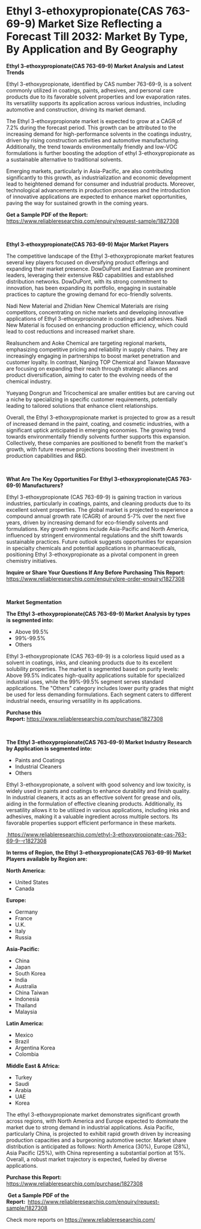 <p><h1>Ethyl 3-ethoxypropionate(CAS 763-69-9) Market Size Reflecting a Forecast Till 2032: Market By Type, By Application and By Geography</h1></p><p><strong>Ethyl 3-ethoxypropionate(CAS 763-69-9) Market Analysis and Latest Trends</strong></p>
<p><p>Ethyl 3-ethoxypropionate, identified by CAS number 763-69-9, is a solvent commonly utilized in coatings, paints, adhesives, and personal care products due to its favorable solvent properties and low evaporation rates. Its versatility supports its application across various industries, including automotive and construction, driving its market demand.</p><p>The Ethyl 3-ethoxypropionate market is expected to grow at a CAGR of 7.2% during the forecast period. This growth can be attributed to the increasing demand for high-performance solvents in the coatings industry, driven by rising construction activities and automotive manufacturing. Additionally, the trend towards environmentally friendly and low-VOC formulations is further boosting the adoption of ethyl 3-ethoxypropionate as a sustainable alternative to traditional solvents.</p><p>Emerging markets, particularly in Asia-Pacific, are also contributing significantly to this growth, as industrialization and economic development lead to heightened demand for consumer and industrial products. Moreover, technological advancements in production processes and the introduction of innovative applications are expected to enhance market opportunities, paving the way for sustained growth in the coming years.</p></p>
<p><strong>Get a Sample PDF of the Report:&nbsp;</strong> <a href="https://www.reliableresearchiq.com/enquiry/request-sample/1827308?utm_campaign=3308&utm_medium=2&utm_source=Github&utm_content=ia&utm_term=03042025&utm_id=ethyl-3-ethoxypropionatecas-763-69-9">https://www.reliableresearchiq.com/enquiry/request-sample/1827308</a></p>
<p>&nbsp;</p>
<p><strong>Ethyl 3-ethoxypropionate(CAS 763-69-9) Major Market Players</strong></p>
<p><p>The competitive landscape of the Ethyl 3-ethoxypropionate market features several key players focused on diversifying product offerings and expanding their market presence. DowDuPont and Eastman are prominent leaders, leveraging their extensive R&D capabilities and established distribution networks. DowDuPont, with its strong commitment to innovation, has been expanding its portfolio, engaging in sustainable practices to capture the growing demand for eco-friendly solvents.</p><p>Nadi New Material and Zhidian New Chemical Materials are rising competitors, concentrating on niche markets and developing innovative applications of Ethyl 3-ethoxypropionate in coatings and adhesives. Nadi New Material is focused on enhancing production efficiency, which could lead to cost reductions and increased market share.</p><p>Realsunchem and Aoke Chemical are targeting regional markets, emphasizing competitive pricing and reliability in supply chains. They are increasingly engaging in partnerships to boost market penetration and customer loyalty. In contrast, Nanjing TOP Chemical and Taiwan Maxwave are focusing on expanding their reach through strategic alliances and product diversification, aiming to cater to the evolving needs of the chemical industry.</p><p>Yueyang Dongrun and Tricochemical are smaller entities but are carving out a niche by specializing in specific customer requirements, potentially leading to tailored solutions that enhance client relationships.</p><p>Overall, the Ethyl 3-ethoxypropionate market is projected to grow as a result of increased demand in the paint, coating, and cosmetic industries, with a significant uptick anticipated in emerging economies. The growing trend towards environmentally friendly solvents further supports this expansion. Collectively, these companies are positioned to benefit from the market's growth, with future revenue projections boosting their investment in production capabilities and R&D.</p></p>
<p>&nbsp;</p>
<p><strong>What Are The Key Opportunities For Ethyl 3-ethoxypropionate(CAS 763-69-9) Manufacturers?</strong></p>
<p><p>Ethyl 3-ethoxypropionate (CAS 763-69-9) is gaining traction in various industries, particularly in coatings, paints, and cleaning products due to its excellent solvent properties. The global market is projected to experience a compound annual growth rate (CAGR) of around 5-7% over the next five years, driven by increasing demand for eco-friendly solvents and formulations. Key growth regions include Asia-Pacific and North America, influenced by stringent environmental regulations and the shift towards sustainable practices. Future outlook suggests opportunities for expansion in specialty chemicals and potential applications in pharmaceuticals, positioning Ethyl 3-ethoxypropionate as a pivotal component in green chemistry initiatives.</p></p>
<p><strong>Inquire or Share Your Questions If Any Before Purchasing This Report:</strong> <a href="https://www.reliableresearchiq.com/enquiry/pre-order-enquiry/1827308?utm_campaign=3308&utm_medium=2&utm_source=Github&utm_content=ia&utm_term=03042025&utm_id=ethyl-3-ethoxypropionatecas-763-69-9">https://www.reliableresearchiq.com/enquiry/pre-order-enquiry/1827308</a></p>
<p>&nbsp;</p>
<p><strong>Market Segmentation</strong></p>
<p><strong>The Ethyl 3-ethoxypropionate(CAS 763-69-9) Market Analysis by types is segmented into:</strong></p>
<p><ul><li>Above 99.5%</li><li>99%-99.5%</li><li>Others</li></ul></p>
<p><p>Ethyl 3-ethoxypropionate (CAS 763-69-9) is a colorless liquid used as a solvent in coatings, inks, and cleaning products due to its excellent solubility properties. The market is segmented based on purity levels: Above 99.5% indicates high-quality applications suitable for specialized industrial uses, while the 99%-99.5% segment serves standard applications. The "Others" category includes lower purity grades that might be used for less demanding formulations. Each segment caters to different industrial needs, ensuring versatility in its applications.</p></p>
<p><strong>Purchase this Report:&nbsp;</strong><a href="https://www.reliableresearchiq.com/purchase/1827308?utm_campaign=3308&utm_medium=2&utm_source=Github&utm_content=ia&utm_term=03042025&utm_id=ethyl-3-ethoxypropionatecas-763-69-9">https://www.reliableresearchiq.com/purchase/1827308</a></p>
<p>&nbsp;</p>
<p><strong>The Ethyl 3-ethoxypropionate(CAS 763-69-9) Market Industry Research by Application is segmented into:</strong></p>
<p><ul><li>Paints and Coatings</li><li>Industrial Cleaners</li><li>Others</li></ul></p>
<p><p>Ethyl 3-ethoxypropionate, a solvent with good solvency and low toxicity, is widely used in paints and coatings to enhance durability and finish quality. In industrial cleaners, it acts as an effective solvent for grease and oils, aiding in the formulation of effective cleaning products. Additionally, its versatility allows it to be utilized in various applications, including inks and adhesives, making it a valuable ingredient across multiple sectors. Its favorable properties support efficient performance in these markets.</p></p>
<p><a href="https://www.reliableresearchiq.com/ethyl-3-ethoxypropionate-cas-763-69-9--r1827308?utm_campaign=3308&utm_medium=2&utm_source=Github&utm_content=ia&utm_term=03042025&utm_id=ethyl-3-ethoxypropionatecas-763-69-9">&nbsp;https://www.reliableresearchiq.com/ethyl-3-ethoxypropionate-cas-763-69-9--r1827308</a></p>
<p><strong>In terms of Region, the Ethyl 3-ethoxypropionate(CAS 763-69-9) Market Players available by Region are:</strong></p>
<p>
    <p> <strong> North America: </strong>
        <ul>
            <li>United States</li>
            <li>Canada</li>
        </ul>
        </p> 
    <p> <strong> Europe: </strong>
        <ul>
            <li>Germany</li>
            <li>France</li>
            <li>U.K.</li>
            <li>Italy</li>
            <li>Russia</li>
        </ul>
        </p> 
    <p> <strong> Asia-Pacific: </strong>
        <ul>
            <li>China</li>
            <li>Japan</li>
            <li>South Korea</li>
            <li>India</li>
            <li>Australia</li>
            <li>China Taiwan</li>
            <li>Indonesia</li>
            <li>Thailand</li>
            <li>Malaysia</li>
        </ul>
        </p> 
    <p> <strong> Latin America: </strong>
        <ul>
            <li>Mexico</li>
            <li>Brazil</li>
            <li>Argentina Korea</li>
            <li>Colombia</li>
        </ul>
        </p> 
    <p> <strong> Middle East & Africa: </strong>
        <ul>
            <li>Turkey</li>
            <li>Saudi</li>
            <li>Arabia</li>
            <li>UAE</li>
            <li>Korea</li>
        </ul>
    </p>
    </p>
<p><p>The ethyl 3-ethoxypropionate market demonstrates significant growth across regions, with North America and Europe expected to dominate the market due to strong demand in industrial applications. Asia Pacific, particularly China, is projected to exhibit rapid growth driven by increasing production capacities and a burgeoning automotive sector. Market share distribution is anticipated as follows: North America (30%), Europe (28%), Asia Pacific (25%), with China representing a substantial portion at 15%. Overall, a robust market trajectory is expected, fueled by diverse applications.</p></p>
<p><strong>Purchase this Report: </strong><a href="https://www.reliableresearchiq.com/purchase/1827308?utm_campaign=3308&utm_medium=2&utm_source=Github&utm_content=ia&utm_term=03042025&utm_id=ethyl-3-ethoxypropionatecas-763-69-9">https://www.reliableresearchiq.com/purchase/1827308</a></p>
<p>&nbsp;<strong>Get a Sample PDF of the Report:&nbsp;&nbsp;</strong><a href="https://www.reliableresearchiq.com/enquiry/request-sample/1827308?utm_campaign=3308&utm_medium=2&utm_source=Github&utm_content=ia&utm_term=03042025&utm_id=ethyl-3-ethoxypropionatecas-763-69-9">https://www.reliableresearchiq.com/enquiry/request-sample/1827308</a></p>
<p><strong></strong></p>
<p>Check more reports on <a href="https://www.reliableresearchiq.com/?utm_campaign=3308&utm_medium=2&utm_source=Github&utm_content=ia&utm_term=03042025&utm_id=ethyl-3-ethoxypropionatecas-763-69-9">https://www.reliableresearchiq.com/</a></p>